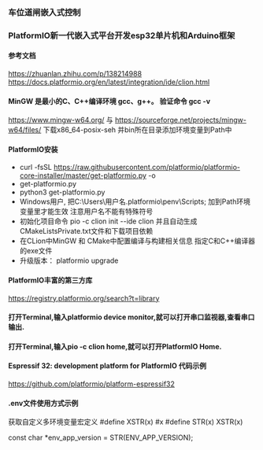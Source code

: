 ### 车位道闸嵌入式控制

### PlatformIO新一代嵌入式平台开发esp32单片机和Arduino框架

#### 参考文档

https://zhuanlan.zhihu.com/p/138214988
https://docs.platformio.org/en/latest/integration/ide/clion.html

#### MinGW 是最小的C、C++编译环境 gcc、g++。 验证命令 gcc -v

https://www.mingw-w64.org/ 与 https://sourceforge.net/projects/mingw-w64/files/  下载x86_64-posix-seh
并bin所在目录添加环境变量到Path中

#### PlatformIO安装

- curl -fsSL https://raw.githubusercontent.com/platformio/platformio-core-installer/master/get-platformio.py -o
- get-platformio.py
- python3 get-platformio.py
- Windows用户, 把C:\Users\用户名\.platformio\penv\Scripts; 加到Path环境变量里才能生效 注意用户名不能有特殊符号
- 初始化项目命令 pio -c clion init --ide clion 并且自动生成CMakeListsPrivate.txt文件和下载项目依赖
- 在CLion中MinGW 和 CMake中配置编译与构建相关信息 指定C和C++编译器的exe文件
- 升级版本： platformio upgrade

#### PlatformIO丰富的第三方库

https://registry.platformio.org/search?t=library

#### 打开Terminal,输入platformio device monitor,就可以打开串口监视器,查看串口输出.

#### 打开Terminal,输入pio -c clion home,就可以打开PlatformIO Home.

#### Espressif 32: development platform for PlatformIO 代码示例

https://github.com/platformio/platform-espressif32

#### .env文件使用方式示例

获取自定义多环境变量宏定义
#define XSTR(x) #x
#define STR(x) XSTR(x)

const char *env_app_version = STR(ENV_APP_VERSION);